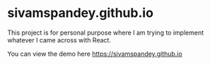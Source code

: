 # sivamspandey.github.io

This project is for personal purpose where I am trying to implement whatever I came across with React. 

You can view the demo here https://sivamspandey.github.io

